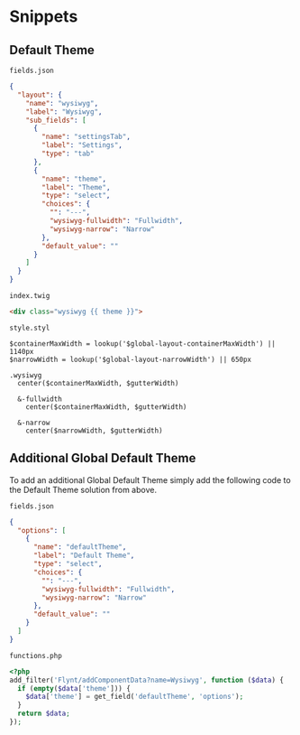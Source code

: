 # Snippets

## Default Theme

`fields.json`
```json
{
  "layout": {
    "name": "wysiwyg",
    "label": "Wysiwyg",
    "sub_fields": [
      {
        "name": "settingsTab",
        "label": "Settings",
        "type": "tab"
      },
      {
        "name": "theme",
        "label": "Theme",
        "type": "select",
        "choices": {
          "": "---",
          "wysiwyg-fullwidth": "Fullwidth",
          "wysiwyg-narrow": "Narrow"
        },
        "default_value": ""
      }
    ]
  }
}
```

`index.twig`
```html
<div class="wysiwyg {{ theme }}">
```

`style.styl`
```stylus
$containerMaxWidth = lookup('$global-layout-containerMaxWidth') || 1140px
$narrowWidth = lookup('$global-layout-narrowWidth') || 650px

.wysiwyg
  center($containerMaxWidth, $gutterWidth)

  &-fullwidth
    center($containerMaxWidth, $gutterWidth)

  &-narrow
    center($narrowWidth, $gutterWidth)
```

## Additional Global Default Theme

To add an additional Global Default Theme simply add the following code to the Default Theme solution from above.

`fields.json`
```json
{
  "options": [
    {
      "name": "defaultTheme",
      "label": "Default Theme",
      "type": "select",
      "choices": {
        "": "---",
        "wysiwyg-fullwidth": "Fullwidth",
        "wysiwyg-narrow": "Narrow"
      },
      "default_value": ""
    }
  ]
}
```

`functions.php`
```php
<?php
add_filter('Flynt/addComponentData?name=Wysiwyg', function ($data) {
  if (empty($data['theme'])) {
    $data['theme'] = get_field('defaultTheme', 'options');
  }
  return $data;
});
```
